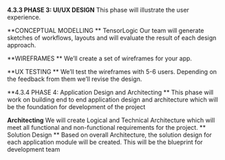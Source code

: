 **4.3.3	PHASE 3: UI/UX DESIGN**
This phase will illustrate the user experience. 

**CONCEPTUAL MODELLING **
TensorLogic Our team will generate sketches of workflows, layouts and will evaluate the result of each design approach. 

**WIREFRAMES **
We’ll create a set of wireframes for your app. 

**UX TESTING **
We’ll test the wireframes with 5-6 users. Depending on the feedback from them we’ll revise the design.

**4.3.4	PHASE 4: Application Design and Architecting **
This phase will work on building end to end application design and architecture which will be the foundation for development of the project 

**Architecting** 
We will create Logical and Technical Architecture which will meet all functional and non-functional requirements for the project. 
**
Solution Design **
Based on overall Architecture, the solution design for each application module will be created. This will be the blueprint for development team


